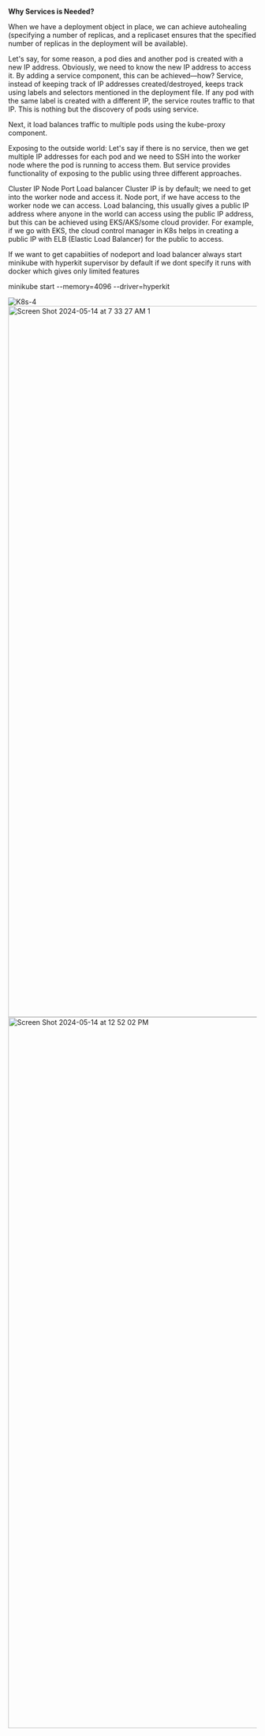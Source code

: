 **Why Services is Needed?**



When we have a deployment object in place, we can achieve autohealing (specifying a number of replicas, and a replicaset ensures that the specified number of replicas in the deployment will be available).

Let's say, for some reason, a pod dies and another pod is created with a new IP address. Obviously, we need to know the new IP address to access it. By adding a service component, this can be achieved—how? Service, instead of keeping track of IP addresses created/destroyed, keeps track using labels and selectors mentioned in the deployment file. If any pod with the same label is created with a different IP, the service routes traffic to that IP. This is nothing but the discovery of pods using service.

Next, it load balances traffic to multiple pods using the kube-proxy component.

Exposing to the outside world: Let's say if there is no service, then we get multiple IP addresses for each pod and we need to SSH into the worker node where the pod is running to access them. But service provides functionality of exposing to the public using three different approaches.

Cluster IP
Node Port
Load balancer
Cluster IP is by default; we need to get into the worker node and access it.
Node port, if we have access to the worker node we can access.
Load balancing, this usually gives a public IP address where anyone in the world can access using the public IP address, but this can be achieved using EKS/AKS/some cloud provider. For example, if we go with EKS, the cloud control manager in K8s helps in creating a public IP with ELB (Elastic Load Balancer) for the public to access.

If we want to get capabiities of nodeport and load balancer always start minikube with hyperkit supervisor by default if we dont specify it runs with docker which gives only limited features 

minikube start --memory=4096 --driver=hyperkit

![K8s-4](https://github.com/VamsiPothireddy/K8-HandsOn/assets/47288461/9f8feeb4-0e56-48bf-b735-f985da7999b1)
<img width="1440" alt="Screen Shot 2024-05-14 at 7 33 27 AM 1" src="https://github.com/VamsiPothireddy/K8-HandsOn/assets/47288461/adb69836-6a12-4835-9fc9-f1fa8503bd3f">
<img width="1440" alt="Screen Shot 2024-05-14 at 12 52 02 PM" src="https://github.com/VamsiPothireddy/K8-HandsOn/assets/47288461/127737ff-319c-42c2-8ab6-f7b04fb70032">

